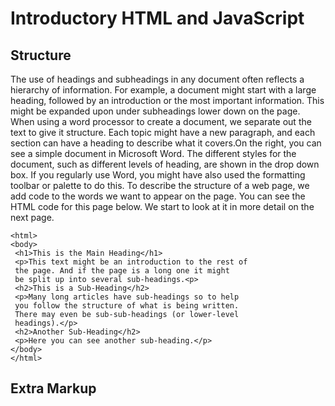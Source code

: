# Introductory HTML and JavaScript
## Structure 
The use of headings and subheadings in any document often reflects a hierarchy of information. For example, a document might start with a large heading, followed by an introduction or the most important information. This might be expanded upon under subheadings lower down on the page. When using a word processor to create a document, we separate out the text to give it structure. Each topic might have a new paragraph, and each section can have a heading to describe what it covers.On the right, you can see a 
simple document in Microsoft Word. The different styles for the document, such as different levels of heading, are shown in the drop down box. If you regularly use Word, you might have also used the formatting toolbar or palette to do this. To describe the structure of a web page, we add code to the words we want to appear on the page. You can see the HTML code for this page below. We start to look at it in more detail on the next page.

```
<html>
<body>
 <h1>This is the Main Heading</h1>
 <p>This text might be an introduction to the rest of 
 the page. And if the page is a long one it might 
 be split up into several sub-headings.<p>
 <h2>This is a Sub-Heading</h2>
 <p>Many long articles have sub-headings so to help 
 you follow the structure of what is being written. 
 There may even be sub-sub-headings (or lower-level 
 headings).</p>
 <h2>Another Sub-Heading</h2>
 <p>Here you can see another sub-heading.</p>
</body>
</html>
```

## Extra Markup

